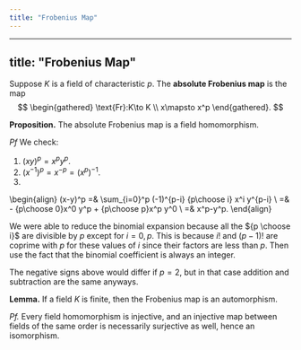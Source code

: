 ```yaml
---
title: "Frobenius Map"
---
```


---
title: "Frobenius Map"
---

Suppose $K$ is a field of characteristic $p$. The **absolute Frobenius map** is the map
$$
\begin{gathered}
\text{Fr}:K\to K \\
x\mapsto x^p
\end{gathered}.
$$

**Proposition.** The absolute Frobenius map is a field homomorphism.

_Pf_ We check:
1. $(xy)^p = x^py^p$.
2. $(x^{-1})^p = x^{-p} = (x^p)^{-1}$.
3. 
\begin{align}
(x-y)^p =& \sum_{i=0}^p (-1)^{p-i} {p\choose i} x^i y^{p-i} \\
=& - {p\choose 0}x^0 y^p + {p\choose p}x^p y^0 \\
=& x^p-y^p.
\end{align}

We were able to reduce the binomial expansion because all the ${p \choose i}$ are divisible by $p$ except for $i=0,p$. This is because $i!$ and $(p-1)!$ are coprime with $p$ for these values of $i$ since their factors are less than $p$. Then use the fact that the binomial coefficient is always an integer. 

The negative signs above would differ if $p=2$, but in that case addition and subtraction are the same anyways.

**Lemma.** If a field $K$ is finite, then the Frobenius map is an automorphism.

_Pf._ Every field homomorphism is injective, and an injective map between fields of the same order is necessarily surjective as well, hence an isomorphism.
